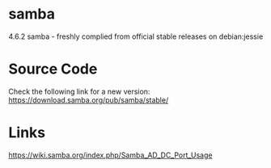 # samba
4.6.2 samba - freshly complied from official stable releases on debian:jessie

# Source Code
Check the following link for a new version: https://download.samba.org/pub/samba/stable/

# Links
https://wiki.samba.org/index.php/Samba_AD_DC_Port_Usage

